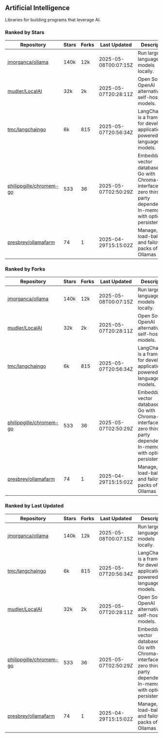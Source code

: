 ## Artificial Intelligence

Libraries for building programs that leverage AI.

### Ranked by Stars

| Repository | Stars | Forks | Last Updated | Description | 
|------------|-------|-------|--------------|-------------|
| [jmorganca/ollama](https://github.com/jmorganca/ollama) | 140k | 12k | 2025-05-08T00:07:15Z |  Run large language models locally. |
| [mudler/LocalAI](https://github.com/mudler/LocalAI) | 32k | 2k | 2025-05-07T20:28:11Z |  Open Source OpenAI alternative, self-host AI models. |
| [tmc/langchaingo](https://github.com/tmc/langchaingo) | 6k | 815 | 2025-05-07T20:56:34Z |  LangChainGo is a framework for developing applications powered by language models. |
| [philippgille/chromem-go](https://github.com/philippgille/chromem-go) | 533 | 36 | 2025-05-07T02:50:29Z |  Embeddable vector database for Go with Chroma-like interface and zero third-party dependencies. In-memory with optional persistence. |
| [presbrey/ollamafarm](https://github.com/presbrey/ollamafarm) | 74 | 1 | 2025-04-29T15:15:02Z |  Manage, load-balance, and failover packs of Ollamas |

### Ranked by Forks

| Repository | Stars | Forks | Last Updated | Description | 
|------------|-------|-------|--------------|-------------|
| [jmorganca/ollama](https://github.com/jmorganca/ollama) | 140k | 12k | 2025-05-08T00:07:15Z |  Run large language models locally. |
| [mudler/LocalAI](https://github.com/mudler/LocalAI) | 32k | 2k | 2025-05-07T20:28:11Z |  Open Source OpenAI alternative, self-host AI models. |
| [tmc/langchaingo](https://github.com/tmc/langchaingo) | 6k | 815 | 2025-05-07T20:56:34Z |  LangChainGo is a framework for developing applications powered by language models. |
| [philippgille/chromem-go](https://github.com/philippgille/chromem-go) | 533 | 36 | 2025-05-07T02:50:29Z |  Embeddable vector database for Go with Chroma-like interface and zero third-party dependencies. In-memory with optional persistence. |
| [presbrey/ollamafarm](https://github.com/presbrey/ollamafarm) | 74 | 1 | 2025-04-29T15:15:02Z |  Manage, load-balance, and failover packs of Ollamas |

### Ranked by Last Updated

| Repository | Stars | Forks | Last Updated | Description | 
|------------|-------|-------|--------------|-------------|
| [jmorganca/ollama](https://github.com/jmorganca/ollama) | 140k | 12k | 2025-05-08T00:07:15Z |  Run large language models locally. |
| [tmc/langchaingo](https://github.com/tmc/langchaingo) | 6k | 815 | 2025-05-07T20:56:34Z |  LangChainGo is a framework for developing applications powered by language models. |
| [mudler/LocalAI](https://github.com/mudler/LocalAI) | 32k | 2k | 2025-05-07T20:28:11Z |  Open Source OpenAI alternative, self-host AI models. |
| [philippgille/chromem-go](https://github.com/philippgille/chromem-go) | 533 | 36 | 2025-05-07T02:50:29Z |  Embeddable vector database for Go with Chroma-like interface and zero third-party dependencies. In-memory with optional persistence. |
| [presbrey/ollamafarm](https://github.com/presbrey/ollamafarm) | 74 | 1 | 2025-04-29T15:15:02Z |  Manage, load-balance, and failover packs of Ollamas |

